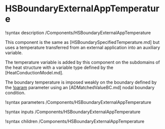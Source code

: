 # HSBoundaryExternalAppTemperature

!syntax description /Components/HSBoundaryExternalAppTemperature

This component is the same as [HSBoundarySpecifiedTemperature.md] but uses
a temperature transferred from an external application into an auxiliary variable.

The temperature variable is added by this component on the subdomains of the heat structure with a variable type
defined by the [HeatConductionModel.md].

The boundary temperature is imposed weakly on the boundary defined by the
[!param](/Components/HSBoundaryExternalAppTemperature/boundary) parameter
using an [ADMatchedValueBC.md] nodal boundary condition.

!syntax parameters /Components/HSBoundaryExternalAppTemperature

!syntax inputs /Components/HSBoundaryExternalAppTemperature

!syntax children /Components/HSBoundaryExternalAppTemperature
